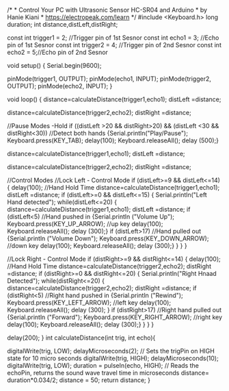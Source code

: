 /*
    * Control Your PC with Ultrasonic Sensor HC-SR04 and Arduino
    * by Hanie Kiani
    *  https://electropeak.com/learn
 */
#include <Keyboard.h>
long duration;
int distance,distLeft,distRight;

const int trigger1 = 2; //Trigger pin of 1st Sesnor
const int echo1 = 3; //Echo pin of 1st Sesnor
const int trigger2 = 4; //Trigger pin of 2nd Sesnor
const int echo2 = 5;//Echo pin of 2nd Sesnor


void setup() {
Serial.begin(9600); 
  
pinMode(trigger1, OUTPUT); 
pinMode(echo1, INPUT); 
pinMode(trigger2, OUTPUT); 
pinMode(echo2, INPUT); 
}



void loop() { 
distance=calculateDistance(trigger1,echo1);
distLeft =distance; 

distance=calculateDistance(trigger2,echo2);
distRight =distance;
 
//Pause Modes -Hold
if ((distLeft >20 && distRight>20) && (distLeft <30 && distRight<30)) //Detect both hands
{Serial.println("Play/Pause"); 
                        Keyboard.press(KEY_TAB);
                        delay(100);
                        Keyboard.releaseAll();
  delay (500);}

distance=calculateDistance(trigger1,echo1);
distLeft =distance;

distance=calculateDistance(trigger2,echo2);
distRight =distance;

 

//Control Modes
//Lock Left - Control Mode
if (distLeft>=9 && distLeft<=14)
{
  delay(100); //Hand Hold Time
 distance=calculateDistance(trigger1,echo1);
  distLeft =distance;
  if (distLeft>=0 && distLeft<=15)
  {
    Serial.println("Left Hand detected");
    while(distLeft<=20)
    {
     distance=calculateDistance(trigger1,echo1);
      distLeft =distance;
      if (distLeft<5) //Hand pushed in 
      {Serial.println ("Volume Up");
                         Keyboard.press(KEY_UP_ARROW); //up  key
                         delay(100);
                         Keyboard.releaseAll();
        delay (300);}
      if (distLeft>17) //Hand pulled out
      {Serial.println ("Volume Down");
       Keyboard.press(KEY_DOWN_ARROW); //down  key
                         delay(100);
                         Keyboard.releaseAll();
       delay (300);}
    }
  }
}

//Lock Right - Control Mode
if (distRight>=9 && distRight<=14)
{
  delay(100); //Hand Hold Time
 distance=calculateDistance(trigger2,echo2);
  distRight =distance;
  if (distRight>=0 && distRight<=20)
  {
    Serial.println("Right Hnaad Detected");
    while(distRight<=20)
    {
      distance=calculateDistance(trigger2,echo2);
      distRight =distance;
      if (distRight<5) //Right hand pushed in
      {Serial.println ("Rewind"); 
       Keyboard.press(KEY_LEFT_ARROW); //left key
                         delay(100);
                         Keyboard.releaseAll();
       delay (300);
      }
      if (distRight>17) //Right hand pulled out
      {Serial.println ("Forward"); 
       Keyboard.press(KEY_RIGHT_ARROW); //right  key
                         delay(100);
                         Keyboard.releaseAll();
       delay (300);}
  }
}
}

delay(200);
}
 int calculateDistance(int trig, int echo){ 
  
  digitalWrite(trig, LOW); 
  delayMicroseconds(2);
  // Sets the trigPin on HIGH state for 10 micro seconds
  digitalWrite(trig, HIGH); 
  delayMicroseconds(10);
  digitalWrite(trig, LOW);
  duration = pulseIn(echo, HIGH); // Reads the echoPin, returns the sound wave travel time in microseconds
  distance= duration*0.034/2;
distance = 50;
 return distance;
}
